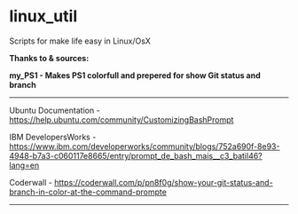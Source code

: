 # linux_util
Scripts for make life easy in Linux/OsX


__Thanks to & sources:__


__my_PS1 - Makes PS1 colorfull and prepered for show Git status and branch__
__________________________________________________________________________________________

Ubuntu Documentation - https://help.ubuntu.com/community/CustomizingBashPrompt

IBM DevelopersWorks - https://www.ibm.com/developerworks/community/blogs/752a690f-8e93-4948-b7a3-c060117e8665/entry/prompt_de_bash_mais__c3_batil46?lang=en

Coderwall - https://coderwall.com/p/pn8f0g/show-your-git-status-and-branch-in-color-at-the-command-prompte

__________________________________________________________________________________________